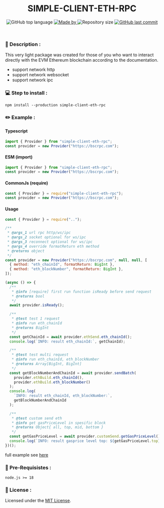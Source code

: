 <h1 align="center">
    SIMPLE-CLIENT-ETH-RPC
</h1>

<p align="center">
  <img alt="GitHub top language" src="https://img.shields.io/github/languages/top/damartripamungkas/simple-client-eth-rpc?color=04D361&labelColor=000000">
  
  <a href="#">
    <img alt="Made by" src="https://img.shields.io/static/v1?label=made%20by&message=damartripamungkas&color=04D361&labelColor=000000">
  </a>
  
  <img alt="Repository size" src="https://img.shields.io/github/repo-size/damartripamungkas/simple-client-eth-rpc?color=04D361&labelColor=000000">
  
  <a href="#">
    <img alt="GitHub last commit" src="https://img.shields.io/github/last-commit/damartripamungkas/simple-client-eth-rpc?color=04D361&labelColor=000000">
  </a>
</p>

<br>

### 📖 Description :

This very light package was created for those of you who want to interact directly with the EVM Ethereum blockchain according to the documentation.

- support network http
- support network websocket
- support network ipc

### 💻 Step to install :

```
npm install --production simple-client-eth-rpc
```

### ✏️ Example :

#### Typescript

```javascript
import { Provider } from "simple-client-eth-rpc";
const provider = new Provider("https://bscrpc.com");
```

#### ESM (import)

```javascript
import { Provider } from "simple-client-eth-rpc";
const provider = new Provider("https://bscrpc.com");
```

#### CommonJs (require)

```javascript
const { Provider } = require("simple-client-eth-rpc");
const provider = new Provider("https://bscrpc.com");
```

#### Usage

```javascript
const { Provider } = require("..");

/**
 * @args_1 url rpc http/ws/ipc
 * @args_2 socket optional for ws/ipc
 * @args_3 reconnect optional for ws/ipc
 * @args_4 override formatReturn eth method
 * @returns object
 */
const provider = new Provider("https://bscrpc.com", null, null, [
  { method: "eth_chainId", formatReturn: BigInt },
  { method: "eth_blockNumber", formatReturn: BigInt },
]);

(async () => {
  /**
   * @info [require] first run function isReady before send request
   * @returns bool
   */
  await provider.isReady();

  /**
   * @test test 1 request
   * @info run eth_chainId
   * @returns BigInt
   */
  const getChainId = await provider.ethSend.eth_chainId();
  console.log(`INFO: result eth_chainId:`, getChainId);

  /**
   * @test test multi request
   * @info run eth_chainId, eth_blockNumber
   * @returns Array[BigInt, BigInt]
   */
  const getBlockNumberAndChainId = await provider.sendBatch(
    provider.ethBuild.eth_chainId(),
    provider.ethBuild.eth_blockNumber()
  );
  console.log(
    `INFO: result eth_chainId, eth_blockNumber:`,
    getBlockNumberAndChainId
  );

  /**
   * @test custom send eth
   * @info get gasPriceLevel in spesific block
   * @returns Object{ all, top, mid, bottom }
   */
  const getGasPriceLevel = await provider.customSend.getGasPriceLevel();
  console.log(`INFO: result gasprice level top: ${getGasPriceLevel.top}`);
})();
```

full example see [here](./test)

### 🧾 Pre-Requisistes :

```
node.js >= 18
```

### 📝 License :

Licensed under the [MIT License](./LICENSE).

